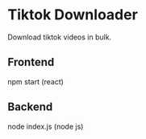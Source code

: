 # Tiktok Downloader

Download tiktok videos in bulk.

## Frontend

npm start (react)

## Backend

node index.js (node js)
